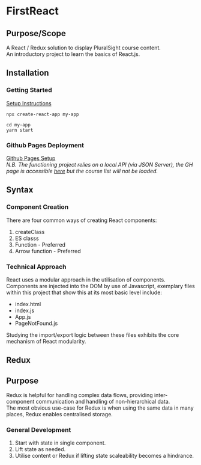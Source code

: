 # FirstReact

## Purpose/Scope

A React / Redux solution to display PluralSight course content.  
An introductory project to learn the basics of React.js.

## Installation

### Getting Started

[Setup Instructions](https://create-react-app.dev/docs/getting-started/)

```console
npx create-react-app my-app
```

```console
cd my-app
yarn start
```

### Github Pages Deployment

[Github Pages Setup](https://dev.to/yuribenjamin/how-to-deploy-react-app-in-github-pages-2a1f)  
_N.B. The functioning project relies on a local API (via JSON Server), the GH page is accessible [here](https://elliotredhead.github.io/FirstReact/) but the course list will not be loaded._

## Syntax

### Component Creation

There are four common ways of creating React components:

1. createClass
2. ES classs
3. Function - Preferred
4. Arrow function - Preferred

### Technical Approach

React uses a modular approach in the utilisation of components.  
Components are injected into the DOM by use of Javascript, exemplary files within this project that show this at its most basic level include:

- index.html
- index.js
- App.js
- PageNotFound.js

Studying the import/export logic between these files exhibits the core mechanism of React modularity.

## Redux

## Purpose

Redux is helpful for handling complex data flows, providing inter-component communication and handling of non-hierarchical data.  
The most obvious use-case for Redux is when using the same data in many places, Redux enables centralised storage.

### General Development

1. Start with state in single component.
2. Lift state as needed.
3. Utilise content or Redux if lifting state scaleability becomes a hindrance.
